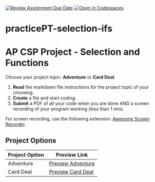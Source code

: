 [![Review Assignment Due Date](https://classroom.github.com/assets/deadline-readme-button-22041afd0340ce965d47ae6ef1cefeee28c7c493a6346c4f15d667ab976d596c.svg)](https://classroom.github.com/a/G88RtGE_)
[![Open in Codespaces](https://classroom.github.com/assets/launch-codespace-2972f46106e565e64193e422d61a12cf1da4916b45550586e14ef0a7c637dd04.svg)](https://classroom.github.com/open-in-codespaces?assignment_repo_id=16580902)
# practicePT-selection-ifs
# AP CSP Project - Selection and Functions

Choose your project topic: **Adventure** or **Card Deal**.

1. **Read** the markdown file instructions for the project topic of your choosing.
2. **Create** a file and start coding.
3. **Submit** a PDF of all your code when you are done AND a screen recording of your program working (less than 1 min).

For screen recording, use the following extension: [Awesome Screen Recorder](https://chromewebstore.google.com/detail/awesome-screen-recorder-s/nlipoenfbbikpbjkfpfillcgkoblgpmj).

## Project Options

| Project Option | Preview Link |
|----------------|--------------|
| Adventure      | [Preview Adventure](projectOptionA.md) |
| Card Deal      | [Preview Card Deal](projectOptionB.md) |